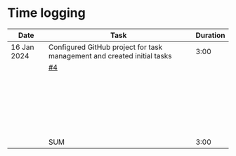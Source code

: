 # Time logging

| Date        | Task                                                                    | Duration |
| ----------- | ----------------------------------------------------------------------- | -------- |
| 16 Jan 2024 | Configured GitHub project for task management and created initial tasks | 3:00     |
|             | [#4](https://github.com/rhexa/bookme/issues/4)                          |          |
|             |                                                                         |          |
|             |                                                                         |          |
|             |                                                                         |          |
|             |                                                                         |          |
|             |                                                                         |          |
|             |                                                                         |          |
|             |                                                                         |          |
|             |                                                                         |          |
|             |                                                                         |          |
|             |                                                                         |          |
|             |                                                                         |          |
|             |                                                                         |          |
|             |                                                                         |          |
|             |                                                                         |          |
|             |                                                                         |          |
|             |                                                                         |          |
|             |                                                                         |          |
|             |                                                                         |          |
|             |                                                                         |          |
|             |                                                                         |          |
|             |                                                                         |          |
|             |                                                                         |          |
|             |                                                                         |          |
|             |                                                                         |          |
|             | SUM                                                                     | 3:00     |
